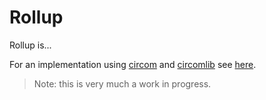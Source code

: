 # Rollup

Rollup is...

For an implementation using [circom](https://github.com/iden3/circom) and [circomlib](https://github.com/iden3/circomlib) see [here](https://github.com/iden3/rollup).

>Note: this is very much a work in progress.
